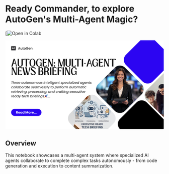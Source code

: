 # Ready Commander, to explore AutoGen's Multi-Agent Magic?
[![Open in Colab]()

![AutoGen News Retrieval & Summarization](AutoGen%20MultiAgent%20News%20Briefing.png)

## Overview

This notebook showcases a multi-agent system where specialized AI agents collaborate to complete complex tasks autonomously - from code generation and execution to content summarization.
